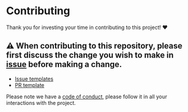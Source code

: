 # Contributing

Thank you for investing your time in contributing to this project! ❤️

## ⚠️ When contributing to this repository, please first discuss the change you wish to make in [issue](https://github.com/symbiotejs/symbiote.js/issues) before making a change. 

* [Issue templates](./.github/ISSUE_TEMPLATE)
* [PR template](./pull_request_template.md)

Please note we have a [code of conduct](./CODE_OF_CONDUCT.md), please follow it in all your interactions with the project.
